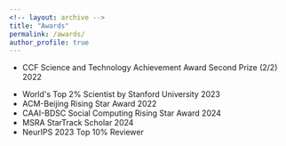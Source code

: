 ```yaml
---
<!-- layout: archive -->
title: "Awards"
permalink: /awards/
author_profile: true
---
```

* CCF Science and Technology Achievement Award Second Prize (2/2) 2022 
<!-- * Best Paper Honorable Mention, The Web Conference 2018 (CCF A)
* Best Resource Paper Runner Up, CIKM 2022 (CCF B)
* Best Paper Honorable Mention Award, SIGIR-AP 2023
* Best Paper Award, AIRS 2017  -->
* World's Top 2% Scientist by Stanford University 2023 
* ACM-Beijing Rising Star Award 2022 
* CAAI-BDSC Social Computing Rising Star Award 2024 
* MSRA StarTrack Scholar 2024 
* NeurIPS 2023 Top 10% Reviewer


